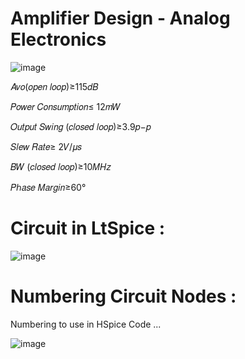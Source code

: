 # Amplifier Design - Analog Electronics

![image](https://user-images.githubusercontent.com/69210109/210113145-7640e29a-72cd-464f-8ee0-4ce71bfd57c7.png)

𝐴𝑣𝑜(𝑜𝑝𝑒𝑛 𝑙𝑜𝑜𝑝)≥115𝑑𝐵 

𝑃𝑜𝑤𝑒𝑟 𝐶𝑜𝑛𝑠𝑢𝑚𝑝𝑡𝑖𝑜𝑛≤ 12𝑚𝑊 

𝑂𝑢𝑡𝑝𝑢𝑡 𝑆𝑤𝑖𝑛𝑔 (𝑐𝑙𝑜𝑠𝑒𝑑 𝑙𝑜𝑜𝑝)≥3.9𝑝−𝑝

𝑆𝑙𝑒𝑤 𝑅𝑎𝑡𝑒≥ 2𝑉/𝜇𝑠 

𝐵𝑊 (𝑐𝑙𝑜𝑠𝑒𝑑 𝑙𝑜𝑜𝑝)≥10𝑀𝐻𝑧 

𝑃ℎ𝑎𝑠𝑒 𝑀𝑎𝑟𝑔𝑖𝑛≥60°


# Circuit in LtSpice :

![image](https://user-images.githubusercontent.com/50498845/210150621-9365a952-2306-4444-b844-e3fdbb00c7d1.png)

# Numbering Circuit Nodes :
Numbering to use in HSpice Code ...

![image](https://user-images.githubusercontent.com/50498845/210151275-c703f0bd-8593-4f00-996e-8280f2e74844.png)

